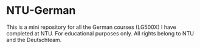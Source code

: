 # NTU-German

This is a mini repository for all the German courses (LG500X) I have completed at NTU.
For educational purposes only. All rights belong to NTU and the Deutschteam.

